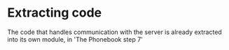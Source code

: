 # Extracting code
The code that handles communication with the server is already extracted into its own module, in 'The Phonebook step 7'
